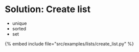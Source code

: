 # Solution: Create list


* unique
* sorted
* set

{% embed include file="src/examples/lists/create_list.py" %}


